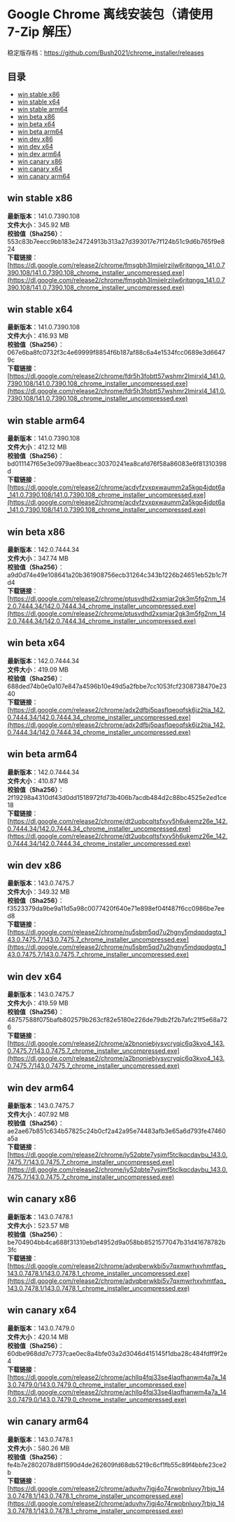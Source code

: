 # Google Chrome 离线安装包（请使用 7-Zip 解压）
稳定版存档：<https://github.com/Bush2021/chrome_installer/releases>

## 目录
* [win stable x86](https://github.com/Bush2021/chrome_installer?tab=readme-ov-file#win-stable-x86)
* [win stable x64](https://github.com/Bush2021/chrome_installer?tab=readme-ov-file#win-stable-x64)
* [win stable arm64](https://github.com/Bush2021/chrome_installer?tab=readme-ov-file#win-stable-arm64)
* [win beta x86](https://github.com/Bush2021/chrome_installer?tab=readme-ov-file#win-beta-x86)
* [win beta x64](https://github.com/Bush2021/chrome_installer?tab=readme-ov-file#win-beta-x64)
* [win beta arm64](https://github.com/Bush2021/chrome_installer?tab=readme-ov-file#win-beta-arm64)
* [win dev x86](https://github.com/Bush2021/chrome_installer?tab=readme-ov-file#win-dev-x86)
* [win dev x64](https://github.com/Bush2021/chrome_installer?tab=readme-ov-file#win-dev-x64)
* [win dev arm64](https://github.com/Bush2021/chrome_installer?tab=readme-ov-file#win-dev-arm64)
* [win canary x86](https://github.com/Bush2021/chrome_installer?tab=readme-ov-file#win-canary-x86)
* [win canary x64](https://github.com/Bush2021/chrome_installer?tab=readme-ov-file#win-canary-x64)
* [win canary arm64](https://github.com/Bush2021/chrome_installer?tab=readme-ov-file#win-canary-arm64)

## win stable x86
**最新版本**：141.0.7390.108  
**文件大小**：345.92 MB  
**校验值（Sha256）**：553c83b7eecc9bb183e24724913b313a27d393017e7f124b51c9d6b765f9e824  
**下载链接**：[https://dl.google.com/release2/chrome/fmsgbh3lmjielrzilw6ritqngq_141.0.7390.108/141.0.7390.108_chrome_installer_uncompressed.exe](https://dl.google.com/release2/chrome/fmsgbh3lmjielrzilw6ritqngq_141.0.7390.108/141.0.7390.108_chrome_installer_uncompressed.exe)  

## win stable x64
**最新版本**：141.0.7390.108  
**文件大小**：416.93 MB  
**校验值（Sha256）**：067e6ba8fc0732f3c4e69999f8854f6b187af88c6a4e1534fcc0689e3d66479c  
**下载链接**：[https://dl.google.com/release2/chrome/fdr5h3fobtt57wshmr2lmirxl4_141.0.7390.108/141.0.7390.108_chrome_installer_uncompressed.exe](https://dl.google.com/release2/chrome/fdr5h3fobtt57wshmr2lmirxl4_141.0.7390.108/141.0.7390.108_chrome_installer_uncompressed.exe)  

## win stable arm64
**最新版本**：141.0.7390.108  
**文件大小**：412.12 MB  
**校验值（Sha256）**：bd011147f65e3e0979ae8beacc30370241ea8cafd76f58a86083e6f81310398d  
**下载链接**：[https://dl.google.com/release2/chrome/acdvfzvxpxwaumm2a5kgp4jdpt6a_141.0.7390.108/141.0.7390.108_chrome_installer_uncompressed.exe](https://dl.google.com/release2/chrome/acdvfzvxpxwaumm2a5kgp4jdpt6a_141.0.7390.108/141.0.7390.108_chrome_installer_uncompressed.exe)  

## win beta x86
**最新版本**：142.0.7444.34  
**文件大小**：347.74 MB  
**校验值（Sha256）**：a9d0d74e49e108641a20b361908756ecb31264c343b1226b24651eb52b1c7fd4  
**下载链接**：[https://dl.google.com/release2/chrome/ptusvdhd2xsmjar2gk3m5fg2nm_142.0.7444.34/142.0.7444.34_chrome_installer_uncompressed.exe](https://dl.google.com/release2/chrome/ptusvdhd2xsmjar2gk3m5fg2nm_142.0.7444.34/142.0.7444.34_chrome_installer_uncompressed.exe)  

## win beta x64
**最新版本**：142.0.7444.34  
**文件大小**：419.09 MB  
**校验值（Sha256）**：688ded74b0e0a107e847a4596b10e49d5a2fbbe7cc1053fcf2308738470e2340  
**下载链接**：[https://dl.google.com/release2/chrome/adx2dfbj5pasflqeoqfsk6jz2tia_142.0.7444.34/142.0.7444.34_chrome_installer_uncompressed.exe](https://dl.google.com/release2/chrome/adx2dfbj5pasflqeoqfsk6jz2tia_142.0.7444.34/142.0.7444.34_chrome_installer_uncompressed.exe)  

## win beta arm64
**最新版本**：142.0.7444.34  
**文件大小**：410.87 MB  
**校验值（Sha256）**：2f19298a4310df43d0dd1518972fd73b406b7acdb484d2c88bc4525e2ed1ce18  
**下载链接**：[https://dl.google.com/release2/chrome/dt2uqbcqltsfxyv5h6ukemz26e_142.0.7444.34/142.0.7444.34_chrome_installer_uncompressed.exe](https://dl.google.com/release2/chrome/dt2uqbcqltsfxyv5h6ukemz26e_142.0.7444.34/142.0.7444.34_chrome_installer_uncompressed.exe)  

## win dev x86
**最新版本**：143.0.7475.7  
**文件大小**：349.32 MB  
**校验值（Sha256）**：f3523379da9be9a11d5a98c0077420f640e71e898ef04f487f6cc0986be7eed8  
**下载链接**：[https://dl.google.com/release2/chrome/nu5sbm5qd7u2hgny5mdqpdqgtq_143.0.7475.7/143.0.7475.7_chrome_installer_uncompressed.exe](https://dl.google.com/release2/chrome/nu5sbm5qd7u2hgny5mdqpdqgtq_143.0.7475.7/143.0.7475.7_chrome_installer_uncompressed.exe)  

## win dev x64
**最新版本**：143.0.7475.7  
**文件大小**：419.59 MB  
**校验值（Sha256）**：48757588f075bafb802579b263cf82e5180e226de79db2f2b7afc21f5e68a726  
**下载链接**：[https://dl.google.com/release2/chrome/a2bnoniebjysvcryqic6q3kvo4_143.0.7475.7/143.0.7475.7_chrome_installer_uncompressed.exe](https://dl.google.com/release2/chrome/a2bnoniebjysvcryqic6q3kvo4_143.0.7475.7/143.0.7475.7_chrome_installer_uncompressed.exe)  

## win dev arm64
**最新版本**：143.0.7475.7  
**文件大小**：407.92 MB  
**校验值（Sha256）**：ae2ae67b851c634b57825c24b0cf2a42a95e74483afb3e65a6d793fe47460a5a  
**下载链接**：[https://dl.google.com/release2/chrome/iy52qbte7ysjmf5tclkqcdavbu_143.0.7475.7/143.0.7475.7_chrome_installer_uncompressed.exe](https://dl.google.com/release2/chrome/iy52qbte7ysjmf5tclkqcdavbu_143.0.7475.7/143.0.7475.7_chrome_installer_uncompressed.exe)  

## win canary x86
**最新版本**：143.0.7478.1  
**文件大小**：523.57 MB  
**校验值（Sha256）**：be704904bb4ca688f31310ebd14952d9a058bb8521577047b31d41678782b3fc  
**下载链接**：[https://dl.google.com/release2/chrome/advqberwkbi5v7qxmwrhxvhmtfaq_143.0.7478.1/143.0.7478.1_chrome_installer_uncompressed.exe](https://dl.google.com/release2/chrome/advqberwkbi5v7qxmwrhxvhmtfaq_143.0.7478.1/143.0.7478.1_chrome_installer_uncompressed.exe)  

## win canary x64
**最新版本**：143.0.7479.0  
**文件大小**：420.14 MB  
**校验值（Sha256）**：60dbe968dd7c7737cae0ec8a4bfe03a2d3046d415145f1dba28c484fdff9f2e4  
**下载链接**：[https://dl.google.com/release2/chrome/achllq4fqj33se4laqfhanwm4a7a_143.0.7479.0/143.0.7479.0_chrome_installer_uncompressed.exe](https://dl.google.com/release2/chrome/achllq4fqj33se4laqfhanwm4a7a_143.0.7479.0/143.0.7479.0_chrome_installer_uncompressed.exe)  

## win canary arm64
**最新版本**：143.0.7478.1  
**文件大小**：580.26 MB  
**校验值（Sha256）**：fe4b7e2802078d8f1590d4de262609fd68db5219c6cf1fb55c89f4bbfe23ce2b  
**下载链接**：[https://dl.google.com/release2/chrome/aduvhv7igj4o74rwobnluvy7rbjq_143.0.7478.1/143.0.7478.1_chrome_installer_uncompressed.exe](https://dl.google.com/release2/chrome/aduvhv7igj4o74rwobnluvy7rbjq_143.0.7478.1/143.0.7478.1_chrome_installer_uncompressed.exe)  


